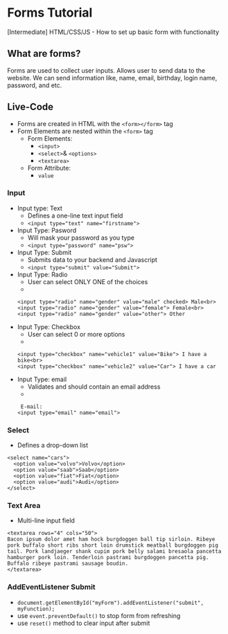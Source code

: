 # Forms Tutorial
[Intermediate] HTML/CSS/JS - How to set up basic form with functionality


## What are forms?
Forms are used to collect user inputs. Allows user to send data to the website. We can send information like, name, email, birthday, login name, password, and etc. 

## Live-Code 
- Forms are created in HTML with the `<form></form>` tag
- Form Elements are nested within the `<form>` tag
  - Form Elements:
    - `<input>`
    - `<select>`& `<options>`
    - `<textarea>`
  - Form Attribute:
    - `value`
    
### Input
- Input type: Text
  - Defines a one-line text input field
  - `<input type="text" name="firstname">`
- Input Type: Pasword
  - Will mask your password as you type
  - `<input type="password" name="psw">`
- Input Type: Submit
  - Submits data to your backend and Javascript
  - `<input type="submit" value="Submit">`
- Input Type: Radio
  - User can select ONLY ONE of the choices
  - 
  ```
  <input type="radio" name="gender" value="male" checked> Male<br>
  <input type="radio" name="gender" value="female"> Female<br>
  <input type="radio" name="gender" value="other"> Other
  ```
- Input Type: Checkbox
  - User can select 0 or more options
  - 
  ```
  <input type="checkbox" name="vehicle1" value="Bike"> I have a bike<br>
  <input type="checkbox" name="vehicle2" value="Car"> I have a car 
  ```
- Input Type: email
  - Validates and should contain an email address
  - 
  ```
   E-mail:
  <input type="email" name="email">
  ```
  
### Select
- Defines a drop-down list
```
<select name="cars">
  <option value="volvo">Volvo</option>
  <option value="saab">Saab</option>
  <option value="fiat">Fiat</option>
  <option value="audi">Audi</option>
</select>
 ```
  
### Text Area
- Multi-line input field
```
<textarea rows="4" cols="50">
Bacon ipsum dolor amet ham hock burgdoggen ball tip sirloin. Ribeye pork buffalo short ribs short loin drumstick meatball burgdoggen pig tail. Pork landjaeger shank cupim pork belly salami bresaola pancetta hamburger pork loin. Tenderloin pastrami burgdoggen pancetta pig. Buffalo ribeye pastrami sausage boudin. 
</textarea>
 ```
 
### AddEventListener Submit
- `document.getElementById("myForm").addEventListener("submit", myFunction);`
- use `event.preventDefault()` to stop form from refreshing
- use `reset()` method to clear input after submit



